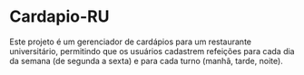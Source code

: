 # Cardapio-RU
Este projeto é um gerenciador de cardápios para um restaurante universitário, permitindo que os usuários cadastrem refeições para cada dia da semana (de segunda a sexta) e para cada turno (manhã, tarde, noite).

